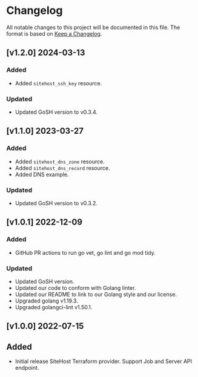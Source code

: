 # Changelog
All notable changes to this project will be documented in this file. The format is based on [Keep a Changelog](https://keepachangelog.com/en/1.0.0/).

## [v1.2.0] 2024-03-13
### Added
- Added `sitehost_ssh_key` resource.

### Updated
- Updated GoSH version to v0.3.4.

## [v1.1.0] 2023-03-27
### Added
- Added `sitehost_dns_zone` resource.
- Added `sitehost_dns_record` resource.
- Added DNS example.
### Updated
- Updated GoSH version to v0.3.2.

## [v1.0.1] 2022-12-09
### Added
- GitHub PR actions to run go vet, go lint and go mod tidy.

### Updated
- Updated GoSH version.
- Updated our code to conform with Golang linter.
- Updated our README to link to our Golang style and our license.
- Upgraded golang v1.19.3.
- Upgraded golangci-lint v1.50.1.

## [v1.0.0] 2022-07-15
## Added
- Initial release SiteHost Terraform provider. Support Job and Server API endpoint.
